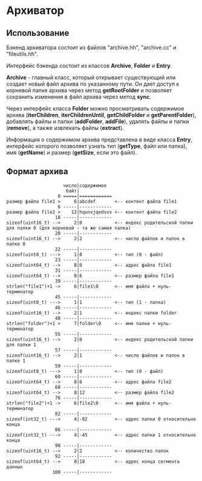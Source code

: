 # Архиватор

## Использование

Бэкенд архиватора состоит из файлов "archive.hh", "archive.cc" и "fileutils.hh".

Интерфейс бэкенда состоит из классов **Archive**, **Folder** и **Entry**.

**Archive** - главный класс, который открывает существующий или создает новый файл архива по указанному пути. Он дает доступ к корневой папке архива через метод **getRootFolder** и позволяет сохранить изменения в файл архива через метод **sync**.

Через интерфейс класса **Folder** можно просматривать содержимое архива (**iterChildren**, **iterChildrenUntil**, **getChildFolder** и **getParentFolder**), добавлять файлы и папки (**addFolder**, **addFile**), удалять файлы и папки (**remove**), а также извлекать файлы (**extract**).

Информация о содержимом архива представлена в виде класса **Entry**, интерфейс которого позволяет узнать тип (**getType**, файл или папка), имя (**getName**) и размер (**getSize**, если это файл).

## Формат архива

                         число|содержимое
                          байт|
                       0 =====|============
    размер файла file1 >     6|abcdef       <-- контент файла file1
                       6 -----|------------
    размер файла file2 >    12|hqunvjqedsvx <-- контент файла file2
                      18 -----|------------
    sizeof(uint16_t) -->     2|0            <-- индекс родительской папки для папки 0 (для корневой - та же самая папка)
                      20 -----|------------
    sizeof(uint16_t) -->     2|2            <-- число файлов и папок в папке 0
                      22 -----|------------
    sizeof(uint8_t) --->     1|0            <-- тип (0 - файл)
                      23 -----|------------
    sizeof(uint64_t) -->     8|0            <-- адрес файла file1
                      31 -----|------------
    sizeof(uint64_t) -->     8|6            <-- размер файла file1
                      39 -----|------------
    strlen("file1")+1 ->     6|file1\0      <-- имя файла + нуль-терминатор
                      45 -----|------------
    sizeof(uint8_t) --->     1|1            <-- тип (1 - папка)
                      46 -----|------------
    sizeof(uint16_t) -->     2|1            <-- индекс папки folder
                      48 -----|------------
    strlen("folder")+1 >     7|folder\0     <-- имя папки + нуль-терминатор
                      55 -----|------------
    sizeof(uint16_t) -->     2|0            <-- индекс родительской папки для папки 1
                      57 -----|------------
    sizeof(uint16_t) -->     2|1            <-- число файлов и папок в папке 1
                      59 -----|------------
    sizeof(uint8_t) --->     1|0            <-- тип (0 - файл)
                      60 -----|------------
    sizeof(uint64_t) -->     8|6            <-- адрес файла file2
                      68 -----|------------
    sizeof(uint64_t) -->     8|12           <-- размер файла file2
                      76 -----|------------
    strlen("file2")+1 ->     6|file2\0      <-- имя файла + нуль-терминатор
                      82 -----|------------
    sizeof(int32_t) --->     4|-82          <-- адрес папки 0 относительно конца
                      86 -----|------------
    sizeof(int32_t) --->     4|-45          <-- адрес папки 1 относительно конца
                      90 -----|------------
    sizeof(uint16_t) -->     2|2            <-- количество папок
                      92 -----|------------
    sizeof(uint64_t) -->     8|18           <-- адрес конца сегмента данных
                     100 -----|------------
